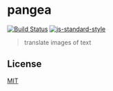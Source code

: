 # pangea
[![Build Status](https://img.shields.io/travis/YerkoPalma/pangea/master.svg?style=flat-square)](https://travis-ci.org/YerkoPalma/pangea) [![js-standard-style](https://img.shields.io/badge/code%20style-standard-brightgreen.svg?style=flat-square)](https://github.com/feross/standard)

> translate images of text

## License
[MIT](/license)
